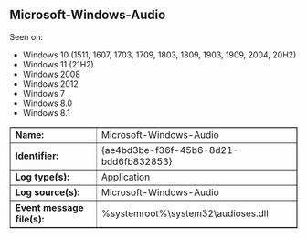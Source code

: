 ## Microsoft-Windows-Audio

Seen on:
* Windows 10 (1511, 1607, 1703, 1709, 1803, 1809, 1903, 1909, 2004, 20H2)
* Windows 11 (21H2)
* Windows 2008
* Windows 2012
* Windows 7
* Windows 8.0
* Windows 8.1

<table border="1" class="docutils">
  <tbody>
    <tr>
      <td><b>Name:</b></td>
      <td>Microsoft-Windows-Audio</td>
    </tr>
    <tr>
      <td><b>Identifier:</b></td>
      <td>{ae4bd3be-f36f-45b6-8d21-bdd6fb832853}</td>
    </tr>
    <tr>
      <td><b>Log type(s):</b></td>
      <td>Application</td>
    </tr>
    <tr>
      <td><b>Log source(s):</b></td>
      <td>Microsoft-Windows-Audio</td>
    </tr>
    <tr>
      <td><b>Event message file(s):</b></td>
      <td>%systemroot%\system32\audioses.dll</td>
    </tr>
  </tbody>
</table>

&nbsp;

